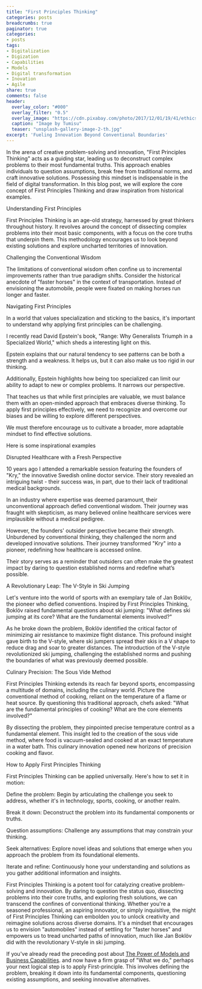 ```yaml
---
title: "First Principles Thinking"
categories: posts
breadcrumbs: true
paginator: true
categories: 
- posts
tags:
- Digitalization
- Digization
- Capabilities
- Models
- Digital transformation
- Inovation
- Agile
share: true
comments: false
header:
  overlay_color: "#000"
  overlay_filter: "0.5"
  overlay_image: "https://cdn.pixabay.com/photo/2017/12/01/19/41/ethics-2991600_1280.jpg"
  caption: "Image by Tumisu"
  teaser: "unsplash-gallery-image-2-th.jpg"
excerpt: 'Fueling Innovation Beyond Conventional Boundaries'
---
```


In the arena of creative problem-solving and innovation, "First Principles Thinking" acts as a guiding star, leading us to deconstruct complex problems to their most fundamental truths. This approach enables individuals to question assumptions, break free from traditional norms, and craft innovative solutions. Possessing this mindset is indispensable in the field of digital transformation. In this blog post, we will explore the core concept of First Principles Thinking and draw inspiration from historical examples.

Understanding First Principles

First Principles Thinking is an age-old strategy, harnessed by great thinkers throughout history. It revolves around the concept of dissecting complex problems into their most basic components, with a focus on the core truths that underpin them. This methodology encourages us to look beyond existing solutions and explore uncharted territories of innovation.

Challenging the Conventional Wisdom

The limitations of conventional wisdom often confine us to incremental improvements rather than true paradigm shifts. Consider the historical anecdote of "faster horses" in the context of transportation. Instead of envisioning the automobile, people were fixated on making horses run longer and faster.

Navigating First Principles

In a world that values specialization and sticking to the basics, it's important to understand why applying first principles can be challenging.

I recently read David Epstein's book, "Range: Why Generalists Triumph in a Specialized World," which sheds a interesting light on this.

Epstein explains that our natural tendency to see patterns can be both a strength and a weakness. It helps us, but it can also make us too rigid in our thinking.

Additionally, Epstein highlights how being too specialized can limit our ability to adapt to new or complex problems. It narrows our perspective.

That teaches us that while first principles are valuable, we must balance them with an open-minded approach that embraces diverse thinking. To apply first principles effectively, we need to recognize and overcome our biases and be willing to explore different perspectives.

We must therefore encourage us to cultivate a broader, more adaptable mindset to find effective solutions.

Here is some inspirational examples

Disrupted Healthcare with a Fresh Perspective

10 years ago I attended a remarkable session featuring the founders of "Kry," the innovative Swedish online doctor service. Their story revealed an intriguing twist - their success was, in part, due to their lack of traditional medical backgrounds.

In an industry where expertise was deemed paramount, their unconventional approach defied conventional wisdom. Their journey was fraught with skepticism, as many believed online healthcare services were implausible without a medical pedigree.

However, the founders' outsider perspective became their strength. Unburdened by conventional thinking, they challenged the norm and developed innovative solutions. Their journey transformed "Kry" into a pioneer, redefining how healthcare is accessed online.

Their story serves as a reminder that outsiders can often make the greatest impact by daring to question established norms and redefine what’s possible.

A Revolutionary Leap: The V-Style in Ski Jumping

Let's venture into the world of sports with an exemplary tale of Jan Boklöv, the pioneer who defied conventions. Inspired by First Principles Thinking, Boklöv raised fundamental questions about ski jumping: "What defines ski jumping at its core? What are the fundamental elements involved?"

As he broke down the problem, Boklöv identified the critical factor of minimizing air resistance to maximize flight distance. This profound insight gave birth to the V-style, where ski jumpers spread their skis in a V shape to reduce drag and soar to greater distances. The introduction of the V-style revolutionized ski jumping, challenging the established norms and pushing the boundaries of what was previously deemed possible.

Culinary Precision: The Sous Vide Method

First Principles Thinking extends its reach far beyond sports, encompassing a multitude of domains, including the culinary world. Picture the conventional method of cooking, reliant on the temperature of a flame or heat source. By questioning this traditional approach, chefs asked: "What are the fundamental principles of cooking? What are the core elements involved?"

By dissecting the problem, they pinpointed precise temperature control as a fundamental element. This insight led to the creation of the sous vide method, where food is vacuum-sealed and cooked at an exact temperature in a water bath. This culinary innovation opened new horizons of precision cooking and flavor.

How to Apply First Principles Thinking

First Principles Thinking can be applied universally. Here's how to set it in motion:

Define the problem: Begin by articulating the challenge you seek to address, whether it's in technology, sports, cooking, or another realm.

Break it down: Deconstruct the problem into its fundamental components or truths.

Question assumptions: Challenge any assumptions that may constrain your thinking.

Seek alternatives: Explore novel ideas and solutions that emerge when you approach the problem from its foundational elements.

Iterate and refine: Continuously hone your understanding and solutions as you gather additional information and insights.

First Principles Thinking is a potent tool for catalyzing creative problem-solving and innovation. By daring to question the status quo, dissecting problems into their core truths, and exploring fresh solutions, we can transcend the confines of conventional thinking. Whether you're a seasoned professional, an aspiring innovator, or simply inquisitive, the might of First Principles Thinking can embolden you to unlock creativity and reimagine solutions across diverse domains. It's a mindset that encourages us to envision "automobiles" instead of settling for "faster horses" and empowers us to tread uncharted paths of innovation, much like Jan Boklöv did with the revolutionary V-style in ski jumping.

If you've already read the preceding post about [The Power of Models and Business Capabilities](https://troi.se/posts/models/). and now have a firm grasp of "What we do," perhaps your next logical step is to apply First-principle. This involves defining the problem, breaking it down into its fundamental components, questioning existing assumptions, and seeking innovative alternatives.

